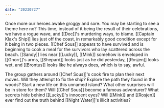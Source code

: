```yaml
---
date: "20230727"
---
```

Once more our heroes awake groggy and sore. You may be starting to see a theme here no? This time, instead of it being the result of their celebrations, we have a rogue wave, and [[Doc]]'s murdering ways, to blame. [[Captain Klax's Ship]] lies just off the coast, in remarkably good condition except for it being in two pieces. [[Chef Sous]] appears to have survived and is beginning to cook a meal for the survivors who lay scattered across the beach. [[Sandy]] lies near [[Lucky]], [[Mink]] somehow is enveloped in [[Gnorr]]'s arms, [[Shepard]] looks just as he did yesterday, [[Rosjen]] looks wet, and [[Brontus]] looks like he always does, which is to say, awful. 

The group gathers around [[Chef Sous]]'s cook fire to plan their next moves. Will they attempt to fix the ship? Explore the path they found in the woods? Start a new life on this unnamed island? What other surprises will be in store for them? Will [[Chef Sous]] become a famous adventurer? What secrets hide behind [[Lucky]]'s innocent eyes? Will [[Mink]] and [[Rosjen]] ever find out the truth behind [[Night Water]]'s illicit activities?